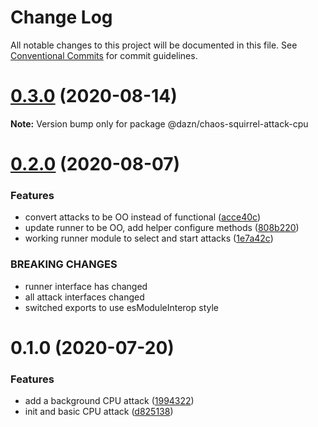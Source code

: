 # Change Log

All notable changes to this project will be documented in this file.
See [Conventional Commits](https://conventionalcommits.org) for commit guidelines.

# [0.3.0](https://github.com/getndazn/chaos-squirrel/compare/v0.2.0...v0.3.0) (2020-08-14)

**Note:** Version bump only for package @dazn/chaos-squirrel-attack-cpu





# [0.2.0](https://github.com/getndazn/chaos-squirrel/compare/v0.1.0...v0.2.0) (2020-08-07)


### Features

* convert attacks to be OO instead of functional ([acce40c](https://github.com/getndazn/chaos-squirrel/commit/acce40c8d1ca4e3283290f74cf99fc3d49b8dfee))
* update runner to be OO, add helper configure methods ([808b220](https://github.com/getndazn/chaos-squirrel/commit/808b220d5945a1fc90d019b21be04e226b92ea27))
* working runner module to select and start attacks ([1e7a42c](https://github.com/getndazn/chaos-squirrel/commit/1e7a42caa1e0cfc9b43bdc6d207b0c32ab7c319f))


### BREAKING CHANGES

* runner interface has changed
* all attack interfaces changed
* switched exports to use esModuleInterop style





# 0.1.0 (2020-07-20)


### Features

* add a background CPU attack ([1994322](https://github.com/getndazn/chaos-squirrel/commit/199432262a26773932ac461a572cf7feb1a9d959))
* init and basic CPU attack ([d825138](https://github.com/getndazn/chaos-squirrel/commit/d8251384715dcf8c561f8bc85aaafcb15559609a))

